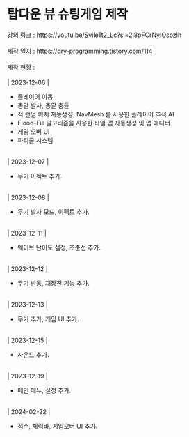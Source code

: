 # 탑다운 뷰 슈팅게임 제작

강의 링크 : https://youtu.be/SviIeTt2_Lc?si=2i8pFCrNyIOsozIh<br><br>
제작 일지 : https://dry-programming.tistory.com/114<br><br>
제작 현황 : <br><br>
| 2023-12-06 |<br>
+ 플레이어 이동
+ 총알 발사, 총알 충돌
+ 적 랜덤 위치 자동생성, NavMesh 를 사용한 플레이어 추적 AI
+ Flood-Fill 알고리즘을 사용한 타일 맵 자동생성 및 맵 에디터
+ 게임 오버 UI
+ 파티클 시스템<br><br>

| 2023-12-07 |<br>
+ 무기 이펙트 추가.<br><br>

| 2023-12-08 |<br>
+ 무기 발사 모드, 이펙트 추가.<br><br>

| 2023-12-11 |<br>
+ 웨이브 난이도 설정, 조준선 추가.<br><br>

| 2023-12-12 |<br>
+ 무기 반동, 재장전 기능 추가.<br><br>

| 2023-12-13 |<br>
+ 무기 추가, 게임 UI 추가.<br><br>

| 2023-12-15 |<br>
+ 사운드 추가.<br><br>

| 2023-12-19 |<br>
+ 메인 메뉴, 설정 추가.<br><br>

| 2024-02-22 |<br>
+ 점수, 체력바, 게임오버 UI 추가.